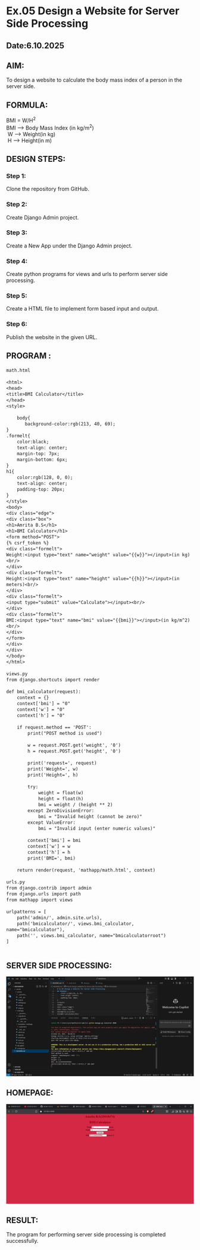 # Ex.05 Design a Website for Server Side Processing
## Date:6.10.2025

## AIM:
 To design a website to calculate the body mass index of a person in the server side. 


## FORMULA:
BMI = W/H<sup>2</sup>
<br> BMI --> Body Mass Index (in kg/m<sup>2</sup>)
<br> W --> Weight(in kg)
<br> H --> Height(in m)

## DESIGN STEPS:

### Step 1:
Clone the repository from GitHub.

### Step 2:
Create Django Admin project.

### Step 3:
Create a New App under the Django Admin project.

### Step 4:
Create python programs for views and urls to perform server side processing.

### Step 5:
Create a HTML file to implement form based input and output.

### Step 6:
Publish the website in the given URL.

## PROGRAM :
```
math.html

<html> 
<head> 
<title>BMI Calculator</title> 
</head> 
<style>

    body{
       background-color:rgb(213, 40, 69);
}
.formelt{
    color:black;
    text-align: center;
    margin-top: 7px;
    margin-bottom: 6px;
}
h1{
    color:rgb(128, 0, 0);
    text-align: center;
    padding-top: 20px;
}
</style>
<body>
<div class="edge"> 
<div class="box"> 
<h1>Amrita B.S</h1>
<h1>BMI Calculator</h1> 
<form method="POST">
{% csrf_token %}
<div class="formelt"> 
Weight:<input type="text" name="weight" value="{{w}}"></input>(in kg)<br/> 
</div> 
<div class="formelt"> 
Height:<input type="text" name="height" value="{{h}}"></input>(in meters)<br/> 
</div> 
<div class="formelt"> 
<input type="submit" value="Calculate"></input><br/> 
</div> 
<div class="formelt"> 
BMI:<input type="text" name="bmi" value="{{bmi}}"></input>(in kg/m^2)<br/> 
</div>
</form>
</div>
</div> 
</body>
</html>

views.py
from django.shortcuts import render 

def bmi_calculator(request): 
    context = {} 
    context['bmi'] = "0" 
    context['w'] = "0" 
    context['h'] = "0" 
    
    if request.method == 'POST': 
        print("POST method is used")
        
        w = request.POST.get('weight', '0')
        h = request.POST.get('height', '0')
        
        print('request=', request) 
        print('Weight=', w) 
        print('Height=', h) 
       
        try:
            weight = float(w)
            height = float(h)
            bmi = weight / (height ** 2)
        except ZeroDivisionError:
            bmi = "Invalid height (cannot be zero)"
        except ValueError:
            bmi = "Invalid input (enter numeric values)"
        
        context['bmi'] = bmi 
        context['w'] = w
        context['h'] = h 
        print('BMI=', bmi) 
    
    return render(request, 'mathapp/math.html', context)

urls.py
from django.contrib import admin 
from django.urls import path 
from mathapp import views 

urlpatterns = [ 
    path('admin/', admin.site.urls), 
    path('bmicalculator/', views.bmi_calculator, name="bmicalculator"),
    path('', views.bmi_calculator, name="bmicalculatorroot")
]


```

## SERVER SIDE PROCESSING:
![alt text](image.png)
## HOMEPAGE:
![alt text](image-1.png)
## RESULT:
The program for performing server side processing is completed successfully.
